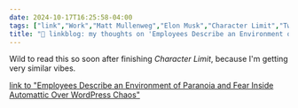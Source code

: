 ```yaml
---
date: 2024-10-17T16:25:58-04:00
tags: ["link","Work","Matt Mullenweg","Elon Musk","Character Limit","Twitter","WordPress"]
title: "🔗 linkblog: my thoughts on 'Employees Describe an Environment of Paranoia and Fear Inside Automattic Over WordPress Chaos'"
---
```

Wild to read this so soon after finishing *Character Limit*, because I'm getting very similar vibes.

[link to "Employees Describe an Environment of Paranoia and Fear Inside Automattic Over WordPress Chaos"](https://www.404media.co/automattic-buyout-offer-wordpress-matt-mullenweg/)